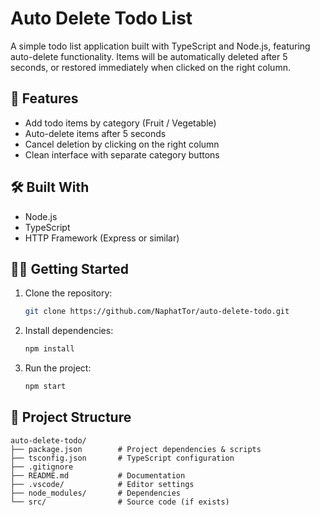 # Auto Delete Todo List

A simple todo list application built with TypeScript and Node.js, featuring auto-delete functionality.
Items will be automatically deleted after 5 seconds, or restored immediately when clicked on the right column.

## 🚀 Features

- Add todo items by category (Fruit / Vegetable)
- Auto-delete items after 5 seconds
- Cancel deletion by clicking on the right column
- Clean interface with separate category buttons

## 🛠️ Built With

- Node.js
- TypeScript
- HTTP Framework (Express or similar)

## 🏃‍♂️ Getting Started

1. Clone the repository:
   ```bash
   git clone https://github.com/NaphatTor/auto-delete-todo.git
   ```

2. Install dependencies:
   ```bash
   npm install
   ```

3. Run the project:
   ```bash
   npm start
   ```

## 📁 Project Structure

```
auto-delete-todo/
├── package.json        # Project dependencies & scripts
├── tsconfig.json       # TypeScript configuration
├── .gitignore
├── README.md           # Documentation
├── .vscode/            # Editor settings
├── node_modules/       # Dependencies
└── src/                # Source code (if exists)
```
